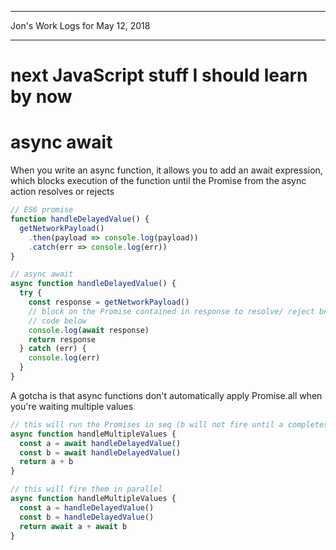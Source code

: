 *****************************************************************

Jon's Work Logs for May 12, 2018

*****************************************************************

# next JavaScript stuff I should learn by now

# async await

When you write an async function, it allows you to add an await expression, which blocks execution of the function until the Promise from the async action resolves or rejects
```js
// ES6 promise
function handleDelayedValue() {
  getNetworkPayload()
    .then(payload => console.log(payload))
    .catch(err => console.log(err))
}

// async await
async function handleDelayedValue() {
  try {
    const response = getNetworkPayload()
    // block on the Promise contained in response to resolve/ reject before running
    // code below
    console.log(await response)
    return response
  } catch (err) {
    console.log(err)
  }
}
```

A gotcha is that async functions don't automatically apply Promise.all when you're waiting multiple values

```js
// this will run the Promises in seq (b will not fire until a completes)
async function handleMultipleValues {
  const a = await handleDelayedValue()
  const b = await handleDelayedValue()
  return a + b
}

// this will fire them in parallel
async function handleMultipleValues {
  const a = handleDelayedValue()
  const b = handleDelayedValue()
  return await a + await b
}
```
